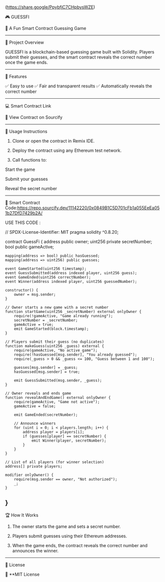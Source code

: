 (https://share.google/PpybfjC7CHpbysWZE)

🎮 GUESSFI

🔢 A Fun Smart Contract Guessing Game


---

🧩 Project Overview

GUESSFI is a blockchain-based guessing game built with Solidity.
Players submit their guesses, and the smart contract reveals the correct number once the game ends.


---

🚀 Features

✅ Easy to use
✅ Fair and transparent results
✅ Automatically reveals the correct number


---

💻 Smart Contract Link

🔗 View Contract on Sourcify


---

🧠 Usage Instructions

1. Clone or open the contract in Remix IDE.


2. Deploy the contract using any Ethereum test network.


3. Call functions to:

Start the game

Submit your guesses

Reveal the secret number





---

🧱 Smart Contract Code:https://repo.sourcify.dev/11142220/0x0849B1C5D701cFb1a055EeEa051b27DfD7429b2A/



USE THIS CODE :

// SPDX-License-Identifier: MIT
pragma solidity ^0.8.20;

contract GuessFi {
    address public owner;
    uint256 private secretNumber;
    bool public gameActive;

    mapping(address => bool) public hasGuessed;
    mapping(address => uint256) public guesses;

    event GameStarted(uint256 timestamp);
    event GuessSubmitted(address indexed player, uint256 guess);
    event GameEnded(uint256 correctNumber);
    event Winner(address indexed player, uint256 guessedNumber);

    constructor() {
        owner = msg.sender;
    }

    // Owner starts a new game with a secret number
    function startGame(uint256 _secretNumber) external onlyOwner {
        require(!gameActive, "Game already running");
        secretNumber = _secretNumber;
        gameActive = true;
        emit GameStarted(block.timestamp);
    }

    // Players submit their guess (no duplicates)
    function makeGuess(uint256 _guess) external {
        require(gameActive, "No active game");
        require(!hasGuessed[msg.sender], "You already guessed");
        require(_guess > 0 && _guess <= 100, "Guess between 1 and 100");

        guesses[msg.sender] = _guess;
        hasGuessed[msg.sender] = true;

        emit GuessSubmitted(msg.sender, _guess);
    }

    // Owner reveals and ends game
    function revealAndEndGame() external onlyOwner {
        require(gameActive, "Game not active");
        gameActive = false;

        emit GameEnded(secretNumber);

        // Announce winners
        for (uint i = 0; i < players.length; i++) {
            address player = players[i];
            if (guesses[player] == secretNumber) {
                emit Winner(player, secretNumber);
            }
        }
    }

    // List of all players (for winner selection)
    address[] private players;

    modifier onlyOwner() {
        require(msg.sender == owner, "Not authorized");
        _;
    }
}
---

🏆 How It Works

1. The owner starts the game and sets a secret number.


2. Players submit guesses using their Ethereum addresses.


3. When the game ends, the contract reveals the correct number and announces the winner.




---

📜 License

🪪 **MIT License
